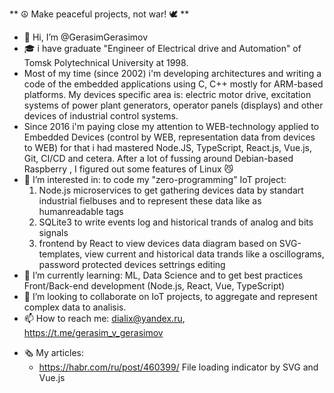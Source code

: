 ** ☮︎ Make peaceful projects, not war! 🕊 **

- 👋 Hi, I’m @GerasimGerasimov
- 🎓 i have graduate "Engineer of Electrical drive and Automation" of Tomsk Polytechnical University at 1998.
- Most of my time (since 2002) i'm developing architectures and writing a code of the embedded applications using C, C++ mostly for ARM-based platforms.
My devices specific area is: electric motor drive, excitation systems of power plant generators, operator panels (displays) and other devices of industrial control systems.
- Since 2016 i'm paying close my attention to WEB-technology applied to Embedded Devices (control by WEB, representation data from devices to WEB) for that i had mastered Node.JS, TypeScript, React.js, Vue.js, Git, CI/CD and cetera. After a lot of fussing around Debian-based Raspberry , I figured out some features of Linux 😼
- 👀 I’m interested in: 
to code my "zero-programming" IoT project:
  1) Node.js microservices to get gathering devices data by  standart industrial fielbuses and to represent these data like as humanreadable tags  
  2) SQLite3 to write events log and historical trands of analog and bits signals 
  3) frontend by React to view devices data diagram based on SVG-templates, view current and historical data trands like a oscillograms, password protected devices settrings editing 
- 🌱 I’m currently learning: ML, Data Science and to get best practices Front/Back-end development (Node.js, React, Vue, TypeScript)
- 💞️ I’m looking to collaborate on IoT projects, to aggregate and represent complex data to analisis.
- 📫 How to reach me: dialix@yandex.ru, https://t.me/gerasim_v_gerasimov

* 🗞 My articles:
  * https://habr.com/ru/post/460399/ File loading indicator by SVG and Vue.js

<!---
GerasimGerasimov/GerasimGerasimov is a ✨ special ✨ repository because its `README.md` (this file) appears on your GitHub profile.
You can click the Preview link to take a look at your changes.
--->
